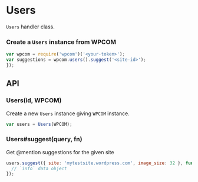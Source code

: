 
# Users

`Users` handler class.

### Create a `Users` instance from WPCOM

```js
var wpcom = require('wpcom')('<your-token>');
var suggestions = wpcom.users().suggest('<site-id>');
});
```

## API

### Users(id, WPCOM)

Create a new `Users` instance giving `WPCOM` instance.

```js
var users = Users(WPCOM);
```

### Users#suggest(query, fn)

Get @mention suggestions for the given site

```js
users.suggest({ site: 'mytestsite.wordpress.com', image_size: 32 }, function(err, info){
  // `info` data object
});
```